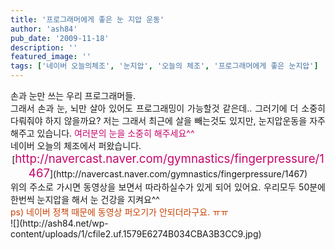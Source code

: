 ```yaml
---
title: '프로그래머에게 좋은 눈 지압 운동'
author: 'ash84'
pub_date: '2009-11-18'
description: ''
featured_image: ''
tags: ['네이버 오늘의체조', '눈지압', '오늘의 체조', '프로그래머에게 좋은 눈지압']
---
```



<div style="TEXT-ALIGN: justify"></div><div style="TEXT-ALIGN: justify"> 손과 눈만 쓰는 우리 프로그래머들. </div><div style="TEXT-ALIGN: justify"> 그래서 손과 눈, 뇌만 살아 있어도 프로그래밍이 가능할것 같은데.. 그러기에 더 소중히 다뤄줘야 하지 않을까요? 저는 그래서 최근에 살을 빼는것도 있지만, 눈지압운동을 자주 해주고 있습니다. <font class="Apple-style-span" color="#c8056a">여러분의 눈을 소중히 해주세요^^</font></div><div style="TEXT-ALIGN: justify"></div><div style="TEXT-ALIGN: justify"> 네이버 오늘의 체조에서 퍼왔습니다. </div><div style="TEXT-ALIGN: justify"></div><div style="TEXT-ALIGN: center">[<span style="FONT-SIZE: 14pt"><font class="Apple-style-span" color="#c8056a">http://navercast.naver.com/gymnastics/fingerpressure/1467</font></span>](http://navercast.naver.com/gymnastics/fingerpressure/1467)</div><div style="TEXT-ALIGN: justify"></div><div style="TEXT-ALIGN: justify"> 위의 주소로 가시면 동영상을 보면서 따라하실수가 있게 되어 있어요. 우리모두 50분에 한번씩 눈지압을 해서 눈 건강을 지켜요^^</div><div style="TEXT-ALIGN: justify"></div><div style="TEXT-ALIGN: justify"><font class="Apple-style-span" color="#c84205">ps) 네이버 정책 때문에 동영상 퍼오기가 안되더라구요. ㅠㅠ </font></div><div style="TEXT-ALIGN: justify"></div><div>![](http://ash84.net/wp-content/uploads/1/cfile2.uf.1579E6274B034CBA3B3CC9.jpg)</div><div></div><div></div>

